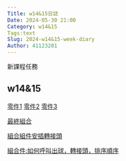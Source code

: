 ```yaml
---
Title: w14&15日誌
Date: 2024-05-30 21:00
Category: w14&15
Tags:text
Slug: 2024-w14&15-week-diary
Author: 41123201
---
```

新課程任務
<!-- PELICAN_END_SUMMARY -->

## w14&15
[零件1](https://mdecd2024.github.io/2b-midbg4/downloads/0530.ttt)
[零件2](https://mdecd2024.github.io/2b-midbg4/downloads/0531.ttt)
[零件3](https://mdecd2024.github.io/2b-midbg4/downloads/0531_1.ttt)

[最終組合](https://mdecd2024.github.io/2b-midbg4/downloads/0531_2No.ttt)

[組合組件安插轉接頭](https://youtu.be/VNFBQwsV1OE)

[組合件:如何呼叫出球，轉接頭，排序順序](https://youtu.be/8Sub10gVC_U)